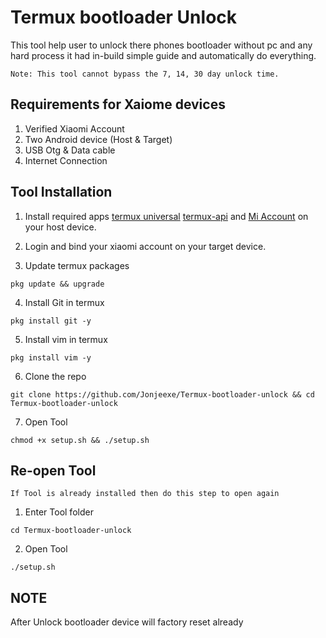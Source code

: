 # Termux bootloader Unlock
This tool help user to unlock there phones bootloader without pc and any hard process it had in-build simple guide and automatically do everything.

`Note: This tool cannot bypass the 7, 14, 30 day unlock time.`

## Requirements for Xaiome devices
1) Verified Xiaomi Account
2) Two Android device (Host & Target)
3) USB Otg & Data cable
4) Internet Connection



## Tool Installation 
1) Install required apps [termux universal](https://github.com/Jonjeexe/Termux-bootloader-unlock/releases/download/v1.0/termux-app-v0.118debug-universal.apk)  [termux-api](https://github.com/Jonjeexe/Termux-bootloader-unlock/releases/download/v1.0/termux-api-v0.50.1.apk) and [Mi Account](https://github.com/Jonjeexe/Termux-bootloader-unlock/releases/download/v1.0/Mi-Account.apk) on your host device.

2) Login and bind your xiaomi account on your target device.

3) Update termux packages
```console
pkg update && upgrade 
```
4) Install Git in termux
```console
pkg install git -y
```
5) Install vim in termux
```console
pkg install vim -y
```
6) Clone the repo
```console
git clone https://github.com/Jonjeexe/Termux-bootloader-unlock && cd Termux-bootloader-unlock
```
7) Open Tool
```console
chmod +x setup.sh && ./setup.sh
```
## Re-open Tool
`If Tool is already installed then do this step to open again `

1) Enter Tool folder
```console
cd Termux-bootloader-unlock
```
2) Open Tool
```console
./setup.sh
```

## NOTE
After Unlock bootloader device will factory reset already 